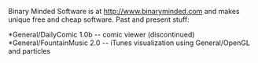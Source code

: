 

Binary Minded Software is at http://www.binaryminded.com and makes unique free and cheap software.  Past and present stuff:

*General/DailyComic 1.0b -- comic viewer (discontinued)
*General/FountainMusic 2.0 -- iTunes visualization using General/OpenGL and particles